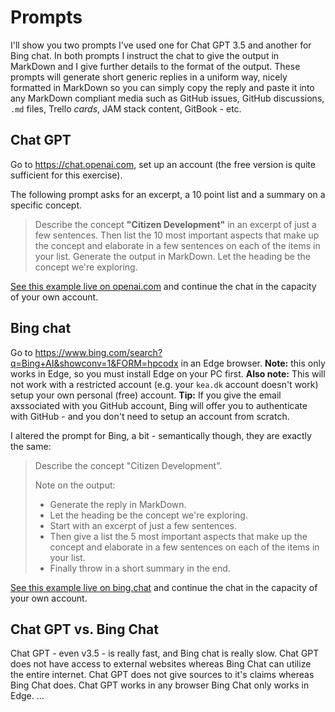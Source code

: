 # Prompts

I'll show you two prompts I've used one for Chat GPT 3.5 and another for Bing chat. In both prompts I instruct the chat to give the output in MarkDown and I give further details to the format of the output. These prompts will generate short generic replies in a uniform way, nicely formatted in MarkDown so you can simply copy the reply and paste it into any MarkDown compliant media such as GitHub issues, GitHub discussions, `.md` files, Trello _cards_, JAM stack content, GitBook - etc.

## Chat GPT

Go to https://chat.openai.com, set up an account (the free version is quite sufficient for this exercise).

The following prompt asks for an excerpt, a 10 point list and a summary on a specific concept.

> Describe the concept **"Citizen Development"** in an excerpt of just a few sentences. Then list the 10 most important aspects that make up the concept and elaborate in a few sentences on each of the items in your list. Generate the output in MarkDown. Let the heading be the concept we're exploring.

[See this example live on openai.com](https://chat.openai.com/share/2c8f2396-078f-451a-99c7-ba8f062472e5) and continue the chat in the capacity of your own account.

## Bing chat

Go to https://www.bing.com/search?q=Bing+AI&showconv=1&FORM=hpcodx in an Edge browser. **Note:** this only works in Edge, so you must install Edge on your PC first. **Also note:** This will not work with a restricted account (e.g. your `kea.dk` account doesn't work) setup your own personal (free) account. **Tip:** If you give the email axssociated with you GitHub account, Bing will offer you to authenticate with GitHub - and you don't need to setup an account from scratch.

I altered the prompt for Bing, a bit - semantically though, they are exactly the same:

>Describe the concept "Citizen Development".
>
>Note on the output:
>- Generate the reply in MarkDown.
>- Let the heading be the concept we're exploring.
>- Start with an excerpt of just a few sentences.
>- Then give a list the 5 most important aspects that make up the concept and elaborate in a few sentences on each of the items in your list.
>- Finally throw in a short summary in the end.

[See this example live on bing.chat](https://sl.bing.net/ewghCHrizRc) and continue the chat in the capacity of your own account.

## Chat GPT vs. Bing Chat

Chat GPT - even v3.5 - is really fast, and Bing chat is really slow.
Chat GPT does not have access to external websites whereas Bing Chat can utilize the entire internet.
Chat GPT does not give sources to it's claims whereas Bing Chat does.
Chat GPT works in any browser Bing Chat only works in Edge.
...







